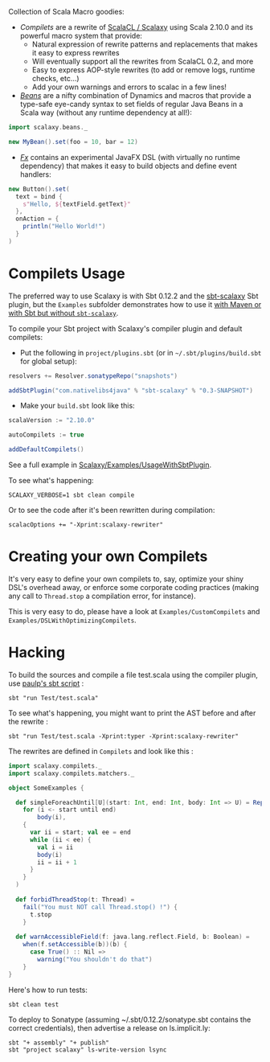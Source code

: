 Collection of Scala Macro goodies:
- *Compilets* are a rewrite of [ScalaCL / Scalaxy](http://code.google.com/p/scalacl/) using Scala 2.10.0 and its powerful macro system that provide:
    - Natural expression of rewrite patterns and replacements that makes it easy to express rewrites
    - Will eventually support all the rewrites from ScalaCL 0.2, and more
    - Easy to express AOP-style rewrites (to add or remove logs, runtime checks, etc...)
    - Add your own warnings and errors to scalac in a few lines!
- *[Beans](https://github.com/ochafik/Scalaxy/tree/master/Beans)* are a nifty combination of Dynamics and macros that provide a type-safe eye-candy syntax to set fields of regular Java Beans in a Scala way (without any runtime dependency at all!):  
```scala
import scalaxy.beans._

new MyBean().set(foo = 10, bar = 12)
```
- *[Fx](https://github.com/ochafik/Scalaxy/tree/master/Fx)* contains an experimental JavaFX DSL (with virtually no runtime dependency) that makes it easy to build objects and define event handlers:
```scala
new Button().set(
  text = bind {
    s"Hello, ${textField.getText}"
  },
  onAction = {
    println("Hello World!")
  }
)
```

# Compilets Usage

The preferred way to use Scalaxy is with Sbt 0.12.2 and the [sbt-scalaxy](http://github.com/ochafik/sbt-scalaxy) Sbt plugin, but the `Examples` subfolder demonstrates how to use it [with Maven or with Sbt but without `sbt-scalaxy`](https://github.com/ochafik/Scalaxy/tree/master/Examples/UsageWithMavenOrWithoutSbtPlugin). 

To compile your Sbt project with Scalaxy's compiler plugin and default compilets:
*   Put the following in `project/plugins.sbt` (or in `~/.sbt/plugins/build.sbt` for global setup):
```scala
resolvers += Resolver.sonatypeRepo("snapshots")

addSbtPlugin("com.nativelibs4java" % "sbt-scalaxy" % "0.3-SNAPSHOT")
```    
*   Make your `build.sbt` look like this:
```scala
scalaVersion := "2.10.0"

autoCompilets := true

addDefaultCompilets()
```
    
See a full example in [Scalaxy/Examples/UsageWithSbtPlugin](https://github.com/ochafik/Scalaxy/tree/master/Examples/UsageWithSbtPlugin).

To see what's happening:

	SCALAXY_VERBOSE=1 sbt clean compile
	
Or to see the code after it's been rewritten during compilation:

	scalacOptions += "-Xprint:scalaxy-rewriter"

# Creating your own Compilets

It's very easy to define your own compilets to, say, optimize your shiny DSL's overhead away, or enforce some corporate coding practices (making any call to `Thread.stop` a compilation error, for instance).

This is very easy to do, please have a look at `Examples/CustomCompilets` and `Examples/DSLWithOptimizingCompilets`.

# Hacking

To build the sources and compile a file test.scala using the compiler plugin, use [paulp's sbt script](https://github.com/paulp/sbt-extras) :

    sbt "run Test/test.scala"

To see what's happening, you might want to print the AST before and after the rewrite :

    sbt "run Test/test.scala -Xprint:typer -Xprint:scalaxy-rewriter"
    
The rewrites are defined in `Compilets` and look like this :
```scala
import scalaxy.compilets._
import scalaxy.compilets.matchers._

object SomeExamples {

  def simpleForeachUntil[U](start: Int, end: Int, body: Int => U) = Replacement(
    for (i <- start until end) 
        body(i),
    {
      var ii = start; val ee = end
      while (ii < ee) {
        val i = ii
        body(i)
        ii = ii + 1  
      }
    }
  )
    
  def forbidThreadStop(t: Thread) = 
    fail("You must NOT call Thread.stop() !") {
      t.stop
    }
  
  def warnAccessibleField(f: java.lang.reflect.Field, b: Boolean) =
    when(f.setAccessible(b))(b) {
      case True() :: Nil =>
        warning("You shouldn't do that")
    }
}
```

Here's how to run tests:

	sbt clean test
	
To deploy to Sonatype (assuming ~/.sbt/0.12.2/sonatype.sbt contains the correct credentials), then advertise a release on ls.implicit.ly:

	sbt "+ assembly" "+ publish"
	sbt "project scalaxy" ls-write-version lsync

